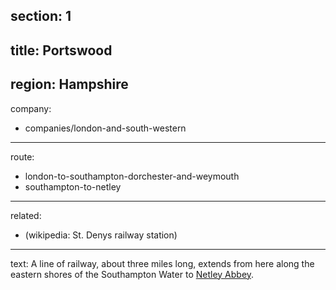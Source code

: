 ﻿section: 1
----
title: Portswood
----
region: Hampshire
----
company:
- companies/london-and-south-western
----
route:
- london-to-southampton-dorchester-and-weymouth
- southampton-to-netley
----
related:
- (wikipedia: St. Denys railway station)
----
text: A line of railway, about three miles long, extends from here along the eastern shores of the Southampton Water to [Netley Abbey](/stations/netley-abbey).
